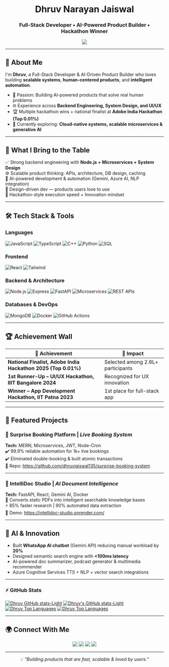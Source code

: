<!-- Profile README | Dhruv Narayan Jaiswal -->

<!-- HERO SECTION -->
<h1 align="center"> Dhruv Narayan Jaiswal </h1>
<h3 align="center">Full-Stack Developer • AI-Powered Product Builder • Hackathon Winner</h3>

<p align="center">
  <img src="https://readme-typing-svg.herokuapp.com?font=Fira+Code&size=22&pause=1100&color=F7931A&center=true&vCenter=true&width=700&lines=Software+Engineer+%7C+Full-Stack+Developer;AI-Powered+Product+Builder+%7C+System+Design+Enthusiast;Turning+Ideas+Into+Scalable+Products;Making+Tech+Simple%2C+Smart+%26+Human-Centered" />
</p>

---

## 🚀 About Me

I'm **Dhruv**, a Full-Stack Developer & AI-Driven Product Builder who loves building **scalable systems**, **human-centered products**, and **intelligent automation**.

- 🧠 Passion: Building AI-powered products that solve real human problems  
- 🌐 Experience across **Backend Engineering, System Design, and UI/UX**  
- 🏆 Multiple hackathon wins + national finalist at **Adobe India Hackathon (Top 0.01%)**  
- 🌱 Currently exploring: **Cloud-native systems, scalable microservices & generative AI**  

---

## 🧩 What I Bring to the Table

✅ Strong backend engineering with **Node.js + Microservices + System Design**  
⚙️ Scalable product thinking: APIs, architecture, DB design, caching  
🤖 AI-powered development & automation (Gemini, Azure AI, NLP integration)  
🎨 Design-driven dev — products users love to use  
🚀 Hackathon-style execution speed + Innovation mindset  

---

## 🛠 Tech Stack & Tools

### **Languages**
![JavaScript](https://img.shields.io/badge/-JavaScript-F7DF1E?style=for-the-badge&logo=javascript&logoColor=000)
![TypeScript](https://img.shields.io/badge/-TypeScript-007ACC?style=for-the-badge&logo=typescript&logoColor=fff)
![C++](https://img.shields.io/badge/-C++-00599C?style=for-the-badge&logo=cplusplus&logoColor=fff)
![Python](https://img.shields.io/badge/-Python-3776AB?style=for-the-badge&logo=python&logoColor=fff)
![SQL](https://img.shields.io/badge/-SQL-003B57?style=for-the-badge&logo=database&logoColor=fff)

### **Frontend**
![React](https://img.shields.io/badge/-React-61DAFB?style=for-the-badge&logo=react&logoColor=000)
![Tailwind](https://img.shields.io/badge/-TailwindCSS-38B2AC?style=for-the-badge&logo=tailwindcss&logoColor=fff)

### **Backend & Architecture**
![Node.js](https://img.shields.io/badge/-Node.js-339933?style=for-the-badge&logo=nodedotjs&logoColor=fff)
![Express](https://img.shields.io/badge/-Express-000?style=for-the-badge&logo=express&logoColor=fff)
![FastAPI](https://img.shields.io/badge/-FastAPI-05998B?style=for-the-badge&logo=fastapi&logoColor=fff)
![Microservices](https://img.shields.io/badge/-Microservices-FF6B6B?style=for-the-badge)
![REST APIs](https://img.shields.io/badge/-REST%20APIs-005571?style=for-the-badge)

### **Databases & DevOps**
![MongoDB](https://img.shields.io/badge/-MongoDB-47A248?style=for-the-badge&logo=mongodb&logoColor=fff)
![Docker](https://img.shields.io/badge/-Docker-2496ED?style=for-the-badge&logo=docker&logoColor=fff)
![GitHub Actions](https://img.shields.io/badge/-GitHub%20Actions-2088FF?style=for-the-badge&logo=githubactions&logoColor=fff)

---

## 🏆 Achievement Wall

| 🏅 Achievement | 🧠 Impact |
|----------------|------------|
| **National Finalist, Adobe India Hackathon 2025 (Top 0.01%)** | Selected among 2.6L+ participants |
| **1st Runner-Up – UI/UX Hackathon, IIIT Bangalore 2024** | Recognized for UX innovation |
| **Winner – App Development Hackathon, IIT Patna 2023** | 1st place for full-stack app |

---

## 🚀 Featured Projects

### 🔹 Surprise Booking Platform | *Live Booking System*
**Tech:** MERN, Microservices, JWT, Node-Cron  
✔️ 99.9% reliable automation for 1k+ live bookings  
✔️ Eliminated double-booking & built atomic transactions  
🔗 Repo: https://github.com/dhruvjaiswal135/surprise-booking-system  

---

### 🔹 IntelliDoc Studio | *AI Document Intelligence*
**Tech:** FastAPI, React, Gemini AI, Docker  
📌 Converts static PDFs into intelligent searchable knowledge bases  
⚡ 85% faster research | 90% automated data extraction  
🔗 Demo: https://intellidoc-studio.onrender.com/  

---

## 🤖 AI & Innovation

- Built **WhatsApp AI chatbot** (Gemini API) reducing manual workload by **20%**  
- Designed semantic search engine with **<100ms latency**  
- AI-powered doc summarizer, podcast generator & multimedia recommender  
- Azure Cognitive Services TTS + NLP + vector search integrations  

---
<!--
## 🌱 Currently Building

- 🚀 Scalable AI products using **microservices + cloud + vector search**  
- 🤝 Open to collaborations in **AI, system design, full-stack & devtools**  

--->
### ⚡ GitHub Stats  
[![Dhruv GitHub stats-Light](https://github-readme-stats.vercel.app/api?username=dhruvjaiswal135&hide=stars&hide_border=true&rank_icon=github&show_icons=true&hide_title=true&theme=midnight-purple#gh-dark-mode-only)](https://github.com/dhruvjaiswal135/github-readme-stats#gh-dark-mode-only)
[![Dhruv's GitHub stats-Light](https://github-readme-stats.vercel.app/api?username=dhruvjaiswal135&hide=stars&hide_border=true&hide_title=true&rank_icon=github&show_icons=true&theme=buefy#gh-light-mode-only)](https://github.com/dhruvjaiswal135/github-readme-stats#gh-light-mode-only)
[![Dhruv Top Languages](https://github-readme-stats.vercel.app/api/top-langs/?username=dhruvjaiswal135&layout=compact&hide_title=true&hide_border=true&theme=midnight-purple#gh-dark-mode-only)](https://github.com/dhruvjaiswal135/github-readme-stats#gh-dark-mode-only)
[![Dhruv Top Languages](https://github-readme-stats.vercel.app/api/top-langs/?username=dhruvjaiswal135&layout=compact&hide_border=true&hide_title=true&theme=buefy#gh-light-mode-only)](https://github.com/dhruvjaiswal135/github-readme-stats#gh-light-mode-only)

---

## 🌍 Connect With Me

<p align="center">
  <a href="https://dhruvjaiswal.netlify.app/"><img src="https://img.shields.io/badge/Portfolio-FF5722?style=for-the-badge&logo=googlechrome&logoColor=fff" /></a>
  <a href="https://www.linkedin.com/in/dhruvjaiswal135/"><img src="https://img.shields.io/badge/LinkedIn-0A66C2?style=for-the-badge&logo=linkedin&logoColor=fff" /></a>
  <a href="mailto:connect.dhruvjaiswal@gmail.com"><img src="https://img.shields.io/badge/Email-D14836?style=for-the-badge&logo=gmail&logoColor=fff" /></a>
  <a href="https://github.com/dhruvjaiswal135"><img src="https://img.shields.io/badge/GitHub-111?style=for-the-badge&logo=github&logoColor=fff" /></a>
</p>

---

<div align="center">
  
💡 *“Building products that are fast, scalable & loved by users.”*  

</div>

